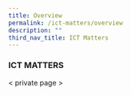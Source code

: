 ```yaml
---
title: Overview
permalink: /ict-matters/overview
description: ""
third_nav_title: ICT Matters
---
```


### ICT MATTERS

< private page >